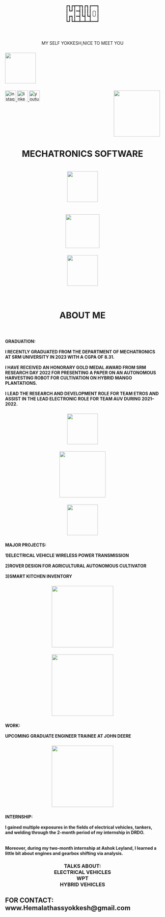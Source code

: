 <p align="center">┏┓┏┳━┳┓┏┓┏━━┓<br>┃┗┛┃━┫┃┃┃┃╭╮┃<br>┃┏┓┃━┫┗┫┗┫╰╯┃<br>┗┛┗┻━┻━┻━┻━━┛</p>

###

<br clear="both">

<p align="center">MY SELF YOKKESH,NICE TO MEET YOU</p>

###

<div align="left">
  <img height="100" src="https://img1.picmix.com/output/stamp/normal/1/3/8/9/1519831_43e05.gif"  />
</div>

###

<img align="right" height="150" src="https://processing.compress-or-die.com/storage/public/user-image/pelm4sdl82u019knh7pp3217vf/0/Gifpro_out_b0dca74bd862febdc5b9d54c3cbbe73d.gif?1492852088"  />

###

<div align="left">
  <a href="https://www.instagram.com/yokkesh_saravanan/" target="_blank">
    <img src="https://img.shields.io/static/v1?message=Instagram&logo=instagram&label=&color=E4405F&logoColor=white&labelColor=&style=for-the-badge" height="35" alt="instagram logo"  />
  </a>
  <a href="https://www.linkedin.com/in/yokkesh-saravanan-436b3a203" target="_blank">
    <img src="https://img.shields.io/static/v1?message=LinkedIn&logo=linkedin&label=&color=0077B5&logoColor=white&labelColor=&style=for-the-badge" height="35" alt="linkedin logo"  />
  </a>
  <a href="https://youtube.com/@yokky0283" target="_blank">
    <img src="https://img.shields.io/static/v1?message=Youtube&logo=youtube&label=&color=FF0000&logoColor=white&labelColor=&style=for-the-badge" height="35" alt="youtube logo"  />
  </a>
</div>

###

<br clear="both">

<h1 align="center">MECHATRONICS SOFTWARE</h1>

###

<br clear="both">

<div align="center">
  <img height="100" src="https://1000logos.net/wp-content/uploads/2020/08/SolidWorks-Logo.png"  />
</div>

###

<br clear="both">

<div align="center">
  <img height="110" src="https://www.mathworks.com/help/examples/matlab/win64/MatlabLogoExample_08.png"  />
</div>

###

<div align="center">
  <img height="100" src="https://c4.wallpaperflare.com/wallpaper/376/232/44/arduino-logo-black-hd-wallpaper-wallpaper-preview.jpg"  />
</div>

###

<br clear="both">

<h1 align="center">ABOUT ME</h1>

###

<br clear="both">

<h4 align="left">GRADUATION:<br><br> I RECENTLY GRADUATED FROM THE DEPARTMENT OF MECHATRONICS AT SRM UNIVERSITY IN 2023 WITH A CGPA OF 8.31.<br><br>I HAVE RECEIVED AN HONORARY GOLD MEDAL AWARD FROM SRM RESEARCH DAY 2022 FOR PRESENTING A PAPER ON AN AUTONOMOUS HARVESTING ROBOT FOR CULTIVATION ON HYBRID MANGO PLANTATIONS.<br><br>I LEAD THE RESEARCH AND DEVELOPMENT ROLE FOR TEAM ETROS AND ASSIST IN THE LEAD ELECTRONIC ROLE FOR TEAM AUV DURING 2021–2022.</h4>

###

<div align="center">
  <img height="100" src="https://scet.berkeley.edu/wp-content/uploads/8.-SRM-Logo.png"  />
</div>

###

<div align="center">
  <img height="150" src="https://processing.compress-or-die.com/storage/public/user-image/pelm4sdl82u019knh7pp3217vf/0/Gifpro_out_69b80c4d0dd534b325cdbce7a6c0cc2b.gif?485410978"  />
</div>

###

<div align="center">
  <img height="100" src="https://processing.compress-or-die.com/storage/public/user-image/pelm4sdl82u019knh7pp3217vf/0/Gifpro_out_99f41b69f06471c3611ecd07d52b627f.gif?1826511926"  />
</div>

###

<h4 align="left">MAJOR PROJECTS:  <br><br>1)ELECTRICAL VEHICLE WIRELESS POWER TRANSMISSION <br><br>2)ROVER DESIGN FOR AGRICULTURAL AUTONOMOUS CULTIVATOR  <br><br>3)SMART KITCHEN INVENTORY</h4>

###

<div align="center">
  <img height="200" src="https://chargedevs.com/wp-content/uploads/conferences/39225/images/attFsgv1gRHUwcWjo.jpg"  />
</div>

###

<div align="center">
  <img height="200" src="https://upload.wikimedia.org/wikipedia/commons/5/55/Rocker_bogie.gif"  />
</div>

###

<h4 align="left">WORK:<br><br>UPCOMING GRADUATE ENGINEER TRAINEE AT JOHN DEERE</h4>

###

<div align="center">
  <img height="200" src="https://www.citypng.com/public/uploads/preview/john-deere-logo-transparent-png-11662546679faetgg03cp.png"  />
</div>

###

<h4 align="left">INTERNSHIP:<br><br>I gained multiple exposures in the fields of electrical vehicles, tankers, and welding through the 2-month period of my internship in DRDO.<br> <br><br>Moreover, during my two-month internship at Ashok Leyland, I learned a little bit about engines and gearbox shifting via analysis.</h4>

###

<h3 align="center">TALKS ABOUT:<br>ELECTRICAL VEHICLES<br>       WPT<br>HYBRID VEHICLES</h3>

###

<h2 align="left">FOR CONTACT:<br>www.Hemalathassyokkesh@gmail.com</h2>

###
